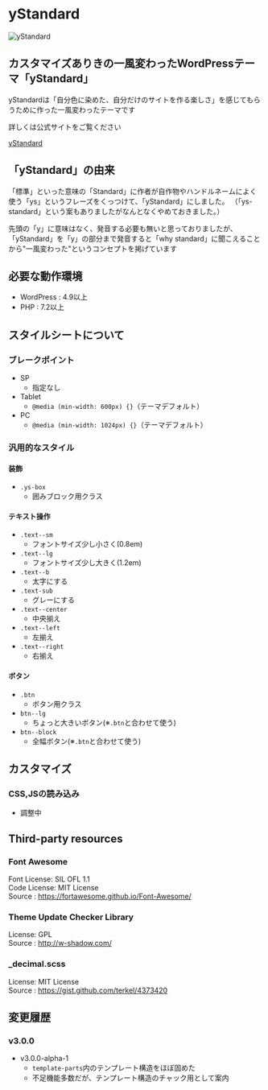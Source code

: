 # yStandard

![yStandard](./screenshot.png "yStandard")

## カスタマイズありきの一風変わったWordPressテーマ「yStandard」

yStandardは「自分色に染めた、自分だけのサイトを作る楽しさ」を感じてもらうために作った一風変わったテーマです

詳しくは公式サイトをご覧ください

[yStandard](https://wp-ystandard.com/)

## 「yStandard」の由来

「標準」といった意味の「Standard」に作者が自作物やハンドルネームによく使う「ys」というフレーズをくっつけて、「yStandard」にしました。
（「ys-standard」という案もありましたがなんとなくやめておきました。）

先頭の「y」に意味はなく、発音する必要も無いと思っておりましたが、「yStandard」を「y」の部分まで発音すると「why standard」に聞こえることから"一風変わった"というコンセプトを掲げています

## 必要な動作環境

- WordPress : 4.9以上
- PHP : 7.2以上

## スタイルシートについて

### ブレークポイント

- SP
  - 指定なし
- Tablet
  - `@media (min-width: 600px) {}`（テーマデフォルト）
- PC
  - `@media (min-width: 1024px) {}`（テーマデフォルト）

### 汎用的なスタイル

#### 装飾

- `.ys-box`
  - 囲みブロック用クラス

#### テキスト操作

- `.text--sm`
  - フォントサイズ少し小さく(0.8em)
- `.text--lg`
  - フォントサイズ少し大きく(1.2em)
- `.text--b`
  - 太字にする
- `.text-sub`
  - グレーにする
- `.text--center`
  - 中央揃え
- `.text--left`
  - 左揃え
- `.text--right`
  - 右揃え

#### ボタン

- `.btn`
  - ボタン用クラス
- `btn--lg`
  - ちょっと大きいボタン(※`.btn`と合わせて使う)
- `btn--block`
  - 全幅ボタン(※`.btn`と合わせて使う)


## カスタマイズ

### CSS,JSの読み込み

- 調整中

## Third-party resources

### Font Awesome

Font License: SIL OFL 1.1  
Code License: MIT License  
Source      : <https://fortawesome.github.io/Font-Awesome/>

### Theme Update Checker Library

License: GPL  
Source : <http://w-shadow.com/>


### \_decimal.scss

License: MIT License  
Source : <https://gist.github.com/terkel/4373420>

## 変更履歴

### v3.0.0

- v3.0.0-alpha-1
  - `template-parts`内のテンプレート構造をほぼ固めた
  - 不足機能多数だが、テンプレート構造のチャック用として案内
